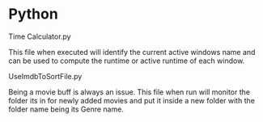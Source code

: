# Python


Time Calculator.py

This file when executed will identify the current active windows name and can be used to compute the runtime
or active runtime of each window.

UseImdbToSortFile.py

Being a movie buff is always an issue. This file when run will monitor the folder its in for newly added movies and put 
it inside a new folder with the folder name being its Genre name.
